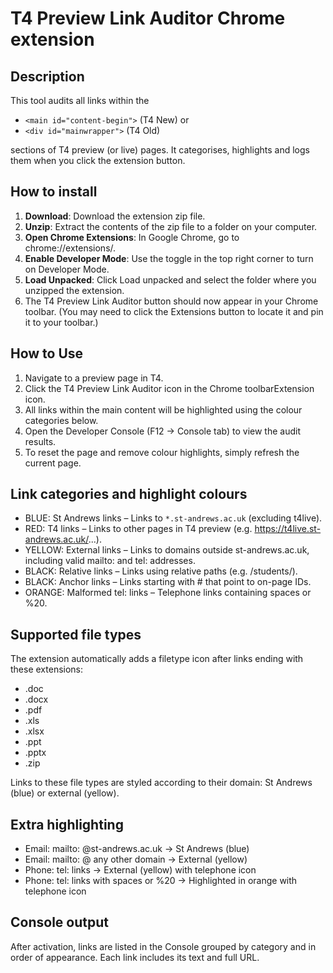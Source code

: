 # T4 Preview Link Auditor Chrome extension

## Description

This tool audits all links within the

* `<main id="content-begin">` (T4 New) or
* `<div id="mainwrapper">` (T4 Old)

sections of T4 preview (or live) pages. It categorises, highlights and logs them when you click the extension button.

## How to install

1. **Download**: Download the extension zip file.
2. **Unzip**: Extract the contents of the zip file to a folder on your computer.
3. **Open Chrome Extensions**: In Google Chrome, go to chrome://extensions/.
4. **Enable Developer Mode**: Use the toggle in the top right corner to turn on Developer Mode.
5. **Load Unpacked**: Click Load unpacked and select the folder where you unzipped the extension.
6. The T4 Preview Link Auditor button should now appear in your Chrome toolbar. (You may need to click the Extensions button to locate it and pin it to your toolbar.)

## How to Use

1. Navigate to a preview page in T4.
2. Click the T4 Preview Link Auditor icon in the Chrome toolbarExtension icon.
3. All links within the main content will be highlighted using the colour categories below.
4. Open the Developer Console (F12 → Console tab) to view the audit results.
5. To reset the page and remove colour highlights, simply refresh the current page.

## Link categories and highlight colours

* BLUE: St Andrews links – Links to `*.st-andrews.ac.uk` (excluding t4live).
* RED: T4 links – Links to other pages in T4 preview (e.g. https://t4live.st-andrews.ac.uk/...).
* YELLOW: External links – Links to domains outside st-andrews.ac.uk, including valid mailto: and tel: addresses.
* BLACK: Relative links – Links using relative paths (e.g. /students/).
* BLACK: Anchor links – Links starting with # that point to on-page IDs.
* ORANGE: Malformed tel: links – Telephone links containing spaces or %20.

## Supported file types

The extension automatically adds a filetype icon after links ending with these extensions:

* .doc
* .docx
* .pdf
* .xls
* .xlsx
* .ppt
* .pptx
* .zip

Links to these file types are styled according to their domain: St Andrews (blue) or external (yellow).

## Extra highlighting

* Email: mailto: @st-andrews.ac.uk → St Andrews (blue)
* Email: mailto: @ any other domain → External (yellow)
* Phone: tel: links → External (yellow) with telephone icon
* Phone: tel: links with spaces or %20 → Highlighted in orange with telephone icon

## Console output

After activation, links are listed in the Console grouped by category and in order of appearance. Each link includes its text and full URL.
